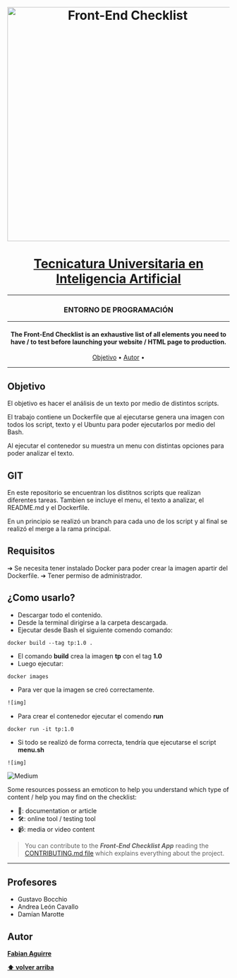 <h1 align="center">
<br>
  <a href="https://web.fceia.unr.edu.ar/es/">
    <img src="https://jornadasaie.org.ar/wp-content/uploads/2020/09/FCEIA-logo.png" alt="Front-End Checklist" width="530">
  </a>
  <br>
    <br>
    <a href="https://web.fceia.unr.edu.ar/es/carreras/carreras-de-pregrado/2165-tecnicatura-universitaria-en-inteligencia-artificial.html">Tecnicatura Universitaria en Inteligencia Artificial</a>
  <br>
</h1>

---
<h3 align="center">ENTORNO DE PROGRAMACIÓN</h3>

---

<h4 align="center">The Front-End Checklist is an exhaustive list of all elements you need to have / to test before launching your website / HTML page to production.</h4>

<p align="center">
  <a href="#objetivo">Objetivo</a> • <a href="#autor">Autor</a> • 
</p>




---

## Objetivo

El objetivo es hacer el análisis de un texto por medio de distintos scripts.

El trabajo contiene un Dockerfile que al ejecutarse genera una imagen con todos los script, texto y el Ubuntu para poder ejecutarlos por medio del Bash. 

Al ejecutar el contenedor su muestra un menu con distintas opciones para poder analizar el texto.

## GIT

En este repositorio se encuentran los distitnos scripts que realizan diferentes tareas. Tambien se incluye el menu, el texto a analizar, el README.md y el Dockerfile.

En un principio se realizó un branch para cada uno de los script y al final se realizó el merge a la rama principal.

## Requisitos

➔ Se necesita tener instalado Docker para poder crear la imagen apartir del Dockerfile.
➔ Tener permiso de administrador.

## ¿Como usarlo?

* Descargar todo el contenido.
* Desde la terminal dirigirse a la carpeta descargada.
* Ejecutar desde Bash el siguiente comendo comando:

```
docker build --tag tp:1.0 .
``` 
* El comando **build** crea la imagen **tp** con el tag **1.0**
* Luego ejecutar:

```
docker images
``` 
* Para ver que la imagen se creó correctamente.

```mp
![img]
``` 
* Para crear el contenedor ejecutar el comendo **run**

```
docker run -it tp:1.0
``` 
* Si todo se realizó de forma correcta, tendría que ejecutarse el script **menu.sh**

```mp
![img]
``` 
![Medium][medium_img] 

Some resources possess an emoticon to help you understand which type of content / help you may find on the checklist:

* 📖: documentation or article
* 🛠: online tool / testing tool
* 📹: media or video content

> You can contribute to the ***Front-End Checklist App*** reading the [CONTRIBUTING.md file](https://github.com/thedaviddias/Front-End-Checklist/blob/master/CONTRIBUTING.md) which explains everything about the project.
---


## Profesores

* Gustavo Bocchio
* Andrea León Cavallo
* Damían Marotte

## Autor

**[Fabian Aguirre](https://github.com/yendor2)**



**[⬆ volver arriba](#tabla-de-contenidos)**

[low_img]: data/images/priority/low.svg
[medium_img]: data/images/priority/medium.svg
[high_img]: data/images/priority/high.svg
